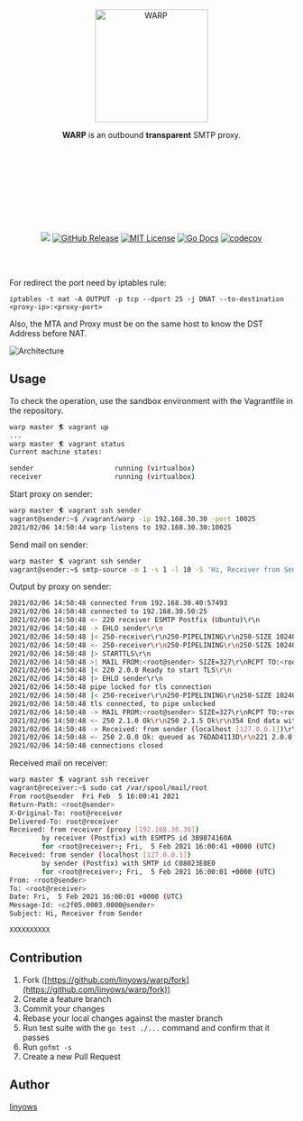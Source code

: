 <br><br><br><br><br><br><p align="center">
  <img alt="WARP" src="https://github.com/linyows/warp/blob/master/misc/warp.svg" width="200">
</p>
<p align="center">
  <strong>WARP</strong> is an outbound <b>transparent</b> SMTP proxy.
</p><br><br><br><br><br><br><br><br>
<p align="center">
  <a href="https://github.com/linyows/warp/actions" title="actions"><img src="https://img.shields.io/github/workflow/status/linyows/warp/Go?style=for-the-badge"></a>
  <a href="https://github.com/linyows/warp/releases"><img src="http://img.shields.io/github/release/linyows/warp.svg?style=for-the-badge" alt="GitHub Release"></a>
  <a href="https://github.com/linyows/warp/blob/master/LICENSE"><img src="http://img.shields.io/badge/license-MIT-blue.svg?style=for-the-badge" alt="MIT License"></a>
  <a href="http://godoc.org/github.com/linyows/warp"><img src="http://img.shields.io/badge/go-documentation-blue.svg?style=for-the-badge" alt="Go Docs"></a>
  <a href="https://codecov.io/gh/linyows/warp"> <img src="https://img.shields.io/codecov/c/github/linyows/warp.svg?style=for-the-badge" alt="codecov"></a>
</p><br><br>

For redirect the port need by iptables rule:

```
iptables -t nat -A OUTPUT -p tcp --dport 25 -j DNAT --to-destination <proxy-ip>:<proxy-port>
```

Also, the MTA and Proxy must be on the same host to know the DST Address before NAT.

![Architecture](https://github.com/linyows/warp/blob/master/misc/architecture.png)

Usage
--

To check the operation, use the sandbox environment with the Vagrantfile in the repository.

```sh
warp master 🏄 vagrant up
...
warp master 🏄 vagrant status
Current machine states:

sender                    running (virtualbox)
receiver                  running (virtualbox)
```

Start proxy on sender:

```sh
warp master 🏄 vagrant ssh sender
vagrant@sender:~$ /vagrant/warp -ip 192.168.30.30 -port 10025
2021/02/06 14:50:44 warp listens to 192.168.30.30:10025
```

Send mail on sender:

```sh
warp master 🏄 vagrant ssh sender
vagrant@sender:~$ smtp-source -m 1 -s 1 -l 10 -S 'Hi, Receiver from Sender' -f root@sender -t root@receiver localhost:25
```

Output by proxy on sender:

```sh
2021/02/06 14:50:48 connected from 192.168.30.40:57493
2021/02/06 14:50:48 connected to 192.168.30.50:25
2021/02/06 14:50:48 <- 220 receiver ESMTP Postfix (Ubuntu)\r\n
2021/02/06 14:50:48 -> EHLO sender\r\n
2021/02/06 14:50:48 |< 250-receiver\r\n250-PIPELINING\r\n250-SIZE 10240000\r\n250-VRFY\r\n250-ETRN\r\n250-STARTTLS\r\n250-ENHANCEDSTATUSCODES\r\n250-8BITMIME\r\n250-DSN\r\n250-SMTPUTF8\r\n250 CHUNKING\r\n
2021/02/06 14:50:48 <- 250-receiver\r\n250-PIPELINING\r\n250-SIZE 10240000\r\n250-VRFY\r\n250-ETRN\r\n250-ENHANCEDSTATUSCODES\r\n250-8BITMIME\r\n250-DSN\r\n250-SMTPUTF8\r\n250 CHUNKING\r\n
2021/02/06 14:50:48 |> STARTTLS\r\n
2021/02/06 14:50:48 >| MAIL FROM:<root@sender> SIZE=327\r\nRCPT TO:<root@receiver> ORCPT=rfc822;root@receiver\r\nDATA\r\n
2021/02/06 14:50:48 |< 220 2.0.0 Ready to start TLS\r\n
2021/02/06 14:50:48 |> EHLO sender\r\n
2021/02/06 14:50:48 pipe locked for tls connection
2021/02/06 14:50:48 |< 250-receiver\r\n250-PIPELINING\r\n250-SIZE 10240000\r\n250-VRFY\r\n250-ETRN\r\n250-ENHANCEDSTATUSCODES\r\n250-8BITMIME\r\n250-DSN\r\n250-SMTPUTF8\r\n250 CHUNKING\r\n
2021/02/06 14:50:48 tls connected, to pipe unlocked
2021/02/06 14:50:48 -> MAIL FROM:<root@sender> SIZE=327\r\nRCPT TO:<root@receiver> ORCPT=rfc822;root@receiver\r\nDATA\r\n
2021/02/06 14:50:48 <- 250 2.1.0 Ok\r\n250 2.1.5 Ok\r\n354 End data with <CR><LF>.<CR><LF>\r\n
2021/02/06 14:50:48 -> Received: from sender (localhost [127.0.0.1])\r\n        by sender (Postfix) with SMTP id 45B113EA9B\r\n for <root@receiver>; Sat,  6 Feb 2021 14:50:48 +0000 (UTC)\r\nFrom: <root@sender>\r\nTo: <root@receiver>\r\nDate: Sat,  6 Feb 2021 14:50:48 +0000 (UTC)\r\nMessage-Id: <a77e.0003.0000@sender>\r\nSubject: Hi, Receiver from Sender\r\n\r\nXXXXXXXXXX\r\n.\r\nQUIT\r\n
2021/02/06 14:50:48 <- 250 2.0.0 Ok: queued as 76DAD4113D\r\n221 2.0.0 Bye\r\n
2021/02/06 14:50:48 connections closed
```

Received mail on receiver:

```sh
warp master 🏄 vagrant ssh receiver
vagrant@receiver:~$ sudo cat /var/spool/mail/root
From root@sender  Fri Feb  5 16:00:41 2021
Return-Path: <root@sender>
X-Original-To: root@receiver
Delivered-To: root@receiver
Received: from receiver (proxy [192.168.30.30])
        by receiver (Postfix) with ESMTPS id 3B9874160A
        for <root@receiver>; Fri,  5 Feb 2021 16:00:41 +0000 (UTC)
Received: from sender (localhost [127.0.0.1])
        by sender (Postfix) with SMTP id C08023E8E0
        for <root@receiver>; Fri,  5 Feb 2021 16:00:01 +0000 (UTC)
From: <root@sender>
To: <root@receiver>
Date: Fri,  5 Feb 2021 16:00:01 +0000 (UTC)
Message-Id: <c2f05.0003.0000@sender>
Subject: Hi, Receiver from Sender

XXXXXXXXXX

```

Contribution
--

1. Fork ([https://github.com/linyows/warp/fork](https://github.com/linyows/warp/fork))
1. Create a feature branch
1. Commit your changes
1. Rebase your local changes against the master branch
1. Run test suite with the `go test ./...` command and confirm that it passes
1. Run `gofmt -s`
1. Create a new Pull Request

Author
--

[linyows](https://github.com/linyows)

